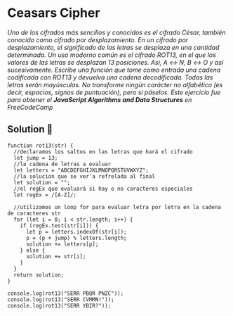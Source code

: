 # Ceasars Cipher
_Uno de los cifrados más sencillos y conocidos es el cifrado César, también conocido como cifrado por desplazamiento. En un cifrado por desplazamiento, el significado de las letras se desplaza en una cantidad determinada.
Un uso moderno común es el cifrado ROT13, en el que los valores de las letras se desplazan 13 posiciones. Así, A ↔ N, B ↔ O y así sucesivamente.
Escribe una función que tome como entrada una cadena codificada con ROT13 y devuelva una cadena decodificada.
Todas las letras serán mayúsculas. No transforme ningún carácter no alfabético (es decir, espacios, signos de puntuación), pero sí páselos.
Este ejercicio fue para obtener el **JavaScript Algorithms and Data Structures** en FreeCodeCamp_

## Solution 🚀

```
function rot13(str) {
  //declaramos los saltos en las letras que hará el cifrado
  let jump = 13;
  //la cadena de letras a evaluar
  let letters = "ABCDEFGHIJKLMNOPQRSTUVWXYZ";
  //la solucion que se ver'a refrelada al final
  let solution = "";
  //el regEx que evaluará si hay o no caracteres especiales
  let regEx = /[A-Z]/;

  //utilizamos un loop for para evaluar letra por letra en la cadena de caracteres str
  for (let i = 0; i < str.length; i++) {
    if (regEx.test(str[i])) {
      let p = letters.indexOf(str[i]);
      p = (p + jump) % letters.length;
      solution += letters[p];
    } else {
      solution += str[i];
    }
  }
  return solution;
}

console.log(rot13("SERR PBQR PNZC"));
console.log(rot13("SERR CVMMN!"));
console.log(rot13("SERR YBIR?"));

```
